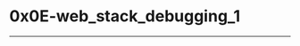# 0x0E-web_stack_debugging_1
--------------------------------------------------------------------------------------------------------------------------------------------------------------------------------------------------
